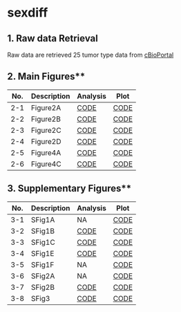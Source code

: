 # sexdiff

## 1. Raw data Retrieval
Raw data are retrieved 25 tumor type data from [cBioPortal](https://www.cbioportal.org/study/summary?id=laml_tcga_pan_can_atlas_2018%2Cacc_tcga_pan_can_atlas_2018%2Cblca_tcga_pan_can_atlas_2018%2Clgg_tcga_pan_can_atlas_2018%2Cchol_tcga_pan_can_atlas_2018%2Ccoadread_tcga_pan_can_atlas_2018%2Cdlbc_tcga_pan_can_atlas_2018%2Cesca_tcga_pan_can_atlas_2018%2Cgbm_tcga_pan_can_atlas_2018%2Chnsc_tcga_pan_can_atlas_2018%2Ckich_tcga_pan_can_atlas_2018%2Ckirc_tcga_pan_can_atlas_2018%2Ckirp_tcga_pan_can_atlas_2018%2Clihc_tcga_pan_can_atlas_2018%2Cluad_tcga_pan_can_atlas_2018%2Clusc_tcga_pan_can_atlas_2018%2Cmeso_tcga_pan_can_atlas_2018%2Cpaad_tcga_pan_can_atlas_2018%2Cpcpg_tcga_pan_can_atlas_2018%2Csarc_tcga_pan_can_atlas_2018%2Cskcm_tcga_pan_can_atlas_2018%2Cstad_tcga_pan_can_atlas_2018%2Cthym_tcga_pan_can_atlas_2018%2Cthca_tcga_pan_can_atlas_2018%2Cuvm_tcga_pan_can_atlas_2018)

## 2. Main Figures**

|No.|Description|Analysis|Plot|
|------|---|---|---|
|2-1|Figure2A|[CODE](https://github.com/prosium/sexdiff/blob/main/Figure/Figure_2A_Analysis.R)|[CODE](https://github.com/prosium/sexdiff/blob/main/Figure/Figure_2A_Plot.R)|
|2-2|Figure2B|[CODE](https://github.com/prosium/sexdiff/blob/main/Figure/Figure_2A_Analysis.R)|[CODE](https://github.com/prosium/sexdiff/blob/main/Figure/Figure_2B.R)
|2-3|Figure2C|[CODE](https://github.com/prosium/sexdiff/blob/main/Figure/Figure_2C_Analysis.py)|[CODE](https://github.com/prosium/sexdiff/blob/main/Figure/Figure_2C_Plot.R)
|2-4|Figure2D|[CODE](https://github.com/prosium/sexdiff/blob/main/Figure/Figure_2D_Analysis.R)|[CODE](https://github.com/prosium/sexdiff/blob/main/Figure/Figure_2D_Plot.web)
|2-5|Figure4A|[CODE](https://github.com/prosium/sexdiff/blob/main/Figure/Figure_4A.py)|[CODE](https://github.com/prosium/sexdiff/blob/main/Figure/Figure_4A.py)
|2-6|Figure4C|[CODE](https://github.com/prosium/sexdiff/blob/main/Figure/Figure_4C.R)|[CODE](https://github.com/prosium/sexdiff/blob/main/Figure/Figure_4C_Plot.R)


## 3. Supplementary Figures**


|No.|Description|Analysis|Plot|
|------|---|---|---|
|3-1|SFig1A|NA|[CODE](https://github.com/prosium/sexdiff/blob/main/Figure/Figure_S1A.R)
|3-2|SFig1B|[CODE](https://github.com/prosium/sexdiff/blob/main/Figure/Figure_S1B_Analysis.py)|[CODE](https://github.com/prosium/sexdiff/blob/main/Figure/Figure_S1B_Plot.R)
|3-3|SFig1C|[CODE](https://github.com/prosium/sexdiff/blob/main/Figure/Figure_S1C_Analysis.py)|[CODE](https://github.com/prosium/sexdiff/blob/main/Figure/Figure_S1C_Plot.R)
|3-4|SFig1E|[CODE](https://github.com/prosium/sexdiff/blob/main/Figure/Figure_S1E_Analysis.py)|[CODE](https://github.com/prosium/sexdiff/blob/main/Figure/Figure_S1E_Plot.R)
|3-5|SFig1F|NA|[CODE](https://github.com/prosium/sexdiff/blob/main/Figure/Figure_S1F_Plot.R)
|3-6|SFig2A|NA|[CODE](https://github.com/prosium/sexdiff/blob/main/Figure/Figure_S2A_Plot.R)
|3-7|SFig2B|[CODE](https://github.com/prosium/sexdiff/blob/main/Figure/Figure_S2B.R)|[CODE](https://github.com/prosium/sexdiff/blob/main/Figure/Figure_S2B.R)
|3-8|SFig3|[CODE](https://github.com/prosium/sexdiff/blob/main/Figure/Figure_S3_Analysis.py)|[CODE](https://github.com/prosium/sexdiff/blob/main/Figure/Figure_S3_Plot.R)




